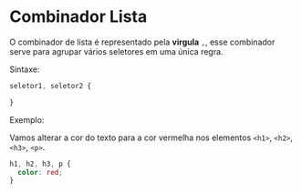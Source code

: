 # Combinador Lista

O combinador de lista é representado pela **virgula** `,`, esse combinador serve para agrupar vários seletores em uma única regra.

Sintaxe:

```css
seletor1, seletor2 {

}
```

Exemplo:

Vamos alterar a cor do texto para a cor vermelha nos elementos `<h1>`, `<h2>`, `<h3>`, `<p>`.

```css
h1, h2, h3, p {
  color: red;
}
```
